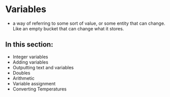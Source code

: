 # Variables

- a way of referring to some sort of value, or some entity that can change. Like an empty bucket that can change what it stores. 

## In this section:
- Integer variables
- Adding variables
- Outputting text and variables
- Doubles
- Arithmetic
- Variable assignment
- Converting Temperatures
